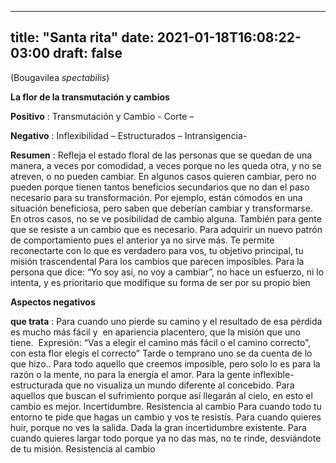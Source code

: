 
---
title: "Santa rita"
date: 2021-01-18T16:08:22-03:00
draft: false
--- 
        

 

 



(Bougavilea *spectabilis*)


**La flor de la transmutación y cambios** 
 


**Positivo** : Transmutación y
 Cambio - Corte –


**Negativo** : Inflexibilidad
 – Estructurados – Intransigencia- 
 


**Resumen** : Refleja
 el estado floral de las personas que se quedan de una manera, a veces por
 comodidad, a veces porque no les queda otra, y no se atreven, o no pueden
 cambiar. En algunos casos quieren cambiar, pero no pueden porque tienen tantos
 beneficios secundarios que no dan el paso necesario para su transformación. Por
 ejemplo, están cómodos en una situación beneficiosa, pero saben que deberían
 cambiar y transformarse. En otros casos, no se ve posibilidad de cambio alguna.
También
 para gente que se resiste a un cambio que es necesario.
Para
 adquirir un
 nuevo patrón de comportamiento pues el anterior ya no sirve más. Te
 permite
 reconectarte con lo que es verdadero para vos, tu objetivo principal, tu misión
 trascendental Para los cambios que parecen imposibles.
Para
 la persona que
 dice: “Yo soy así, no voy a cambiar”, no hace un esfuerzo, ni lo intenta, y es
 prioritario que modifique su forma de ser por su propio bien 


**Aspectos negativos**  

**que trata** :
Para cuando uno pierde
 su camino y el resultado de esa pérdida es mucho más fácil y  en apariencia placentero, que la misión que
 uno tiene.  Expresión: “Vas a elegir el
 camino más fácil o el camino correcto”, con esta flor elegís el correcto” Tarde
 o temprano uno se da cuenta de lo que hizo..
Para todo aquello que
 creemos imposible, pero solo lo es para la razón o la mente, no para la energía
 el amor.
Para la gente
 inflexible- estructurada que no visualiza un mundo diferente al concebido.
Para aquellos que
 buscan el sufrimiento porque así llegarán al cielo, en esto el cambio es mejor.
Incertidumbre.
 Resistencia al cambio
Para cuando todo tu
 entorno te pide que hagas un cambio y vos te resistís.
Para cuando quieres
 huir, porque no ves la salida. Dada la gran incertidumbre existente.
Para cuando quieres
 largar todo porque ya no das mas, no te rinde, desviándote de tu misión.
Resistencia al cambio



